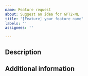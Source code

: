 ```yaml
---
name: Feature request
about: Suggest an idea for GPT2-ML
title: "[Feature] your feature name"
labels: ''
assignees: ''

---
```


## Description

<!-- Describe your feature request here. -->

## Additional information

<!-- Add any additional description -->
